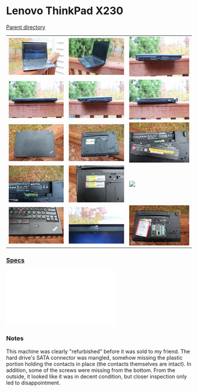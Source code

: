 # Lenovo ThinkPad X230
[Parent directory](../index.md)

<table>
  <tr>
    <td><img src='IMG_6475.JPG'/></td>
    <td><img src='IMG_6477.JPG'/></td>
    <td><img src='IMG_6478.JPG'/></td>
  </tr>
  <tr>
    <td><img src='IMG_6479.JPG'/></td>
    <td><img src='IMG_6480.JPG'/></td>
    <td><img src='IMG_6481.JPG'/></td>
  </tr>
  <tr>
    <td><img src='IMG_6482.JPG'/></td>
    <td><img src='IMG_6483.JPG'/></td>
    <td><img src='IMG_6484.JPG'/></td>
  </tr>
  <tr>
    <td><img src='IMG_6485.JPG'/></td>
    <td><img src='IMG_6486.JPG'/></td>
    <td><img src='IMG_6487.JPG'/></td>
  </tr>
  <tr>
    <td><img src='IMG_6488.JPG'/></td>
    <td><img src='IMG_6476.JPG'/></td>
	<td><img src='IMG_6490.JPG'/></td>
  </tr>
</table>

### [Specs](Specs.txt)

<embed src='Specs.txt'>

### Notes
This machine was clearly "refurbished" before it was sold to my friend. The hard drive's SATA connector was mangled, somehow missing the plastic portion holding the contacts in place (the contacts themselves are intact). In addition, some of the screws were missing from the bottom. From the outside, it looked like it was in decent condition, but closer inspection only led to disappointment.
